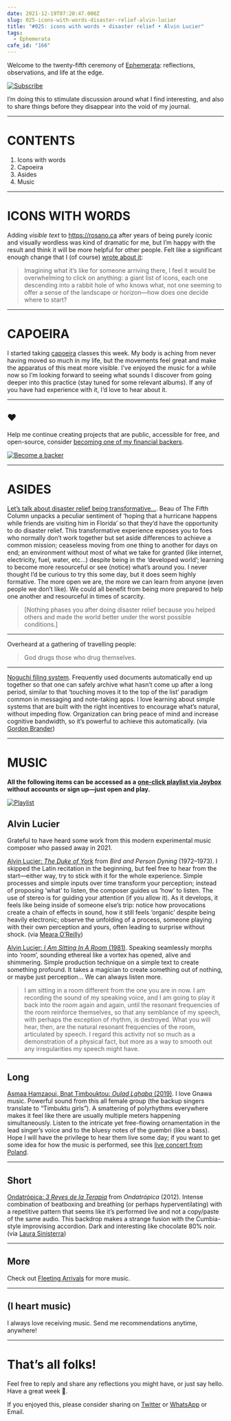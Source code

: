 ```yaml
---
date: 2021-12-19T07:20:47.000Z
slug: 025-icons-with-words-disaster-relief-alvin-lucier
title: "#025: icons with words • disaster relief • Alvin Lucier"
tags:
  - Ephemerata
cafe_id: "166"
---
```

Welcome to the twenty-fifth ceremony of [Ephemerata](https://rosano.ca/ephemerata): reflections, observations, and life at the edge.

[![Subscribe](https://static.rosano.ca/_shared/_RCSSubscribeButton.svg)](https://rosano.ca/ephemerata)

I’m doing this to stimulate discussion around what I find interesting, and also to share things before they disappear into the void of my journal.

---

# CONTENTS

1. Icons with words
2. Capoeira
3. Asides
4. Music

---

# ICONS WITH WORDS

Adding _visible text_ to <https://rosano.ca> after years of being purely iconic and visually wordless was kind of dramatic for me, but I’m happy with the result and think it will be more helpful for other people. Felt like a significant enough change that I (of course) [wrote about it](https://ephemerata.rosano.ca/01fpxjtkv33xawr09px2ftppr9):

> Imagining what it’s like for someone arriving there, I feel it would be overwhelming to click on anything: a giant list of icons, each one descending into a rabbit hole of who knows what, not one seeming to offer a sense of the landscape or horizon—how does one decide where to start?

---

# CAPOEIRA

I started taking [capoeira](https://en.wikipedia.org/wiki/Capoeira) classes this week. My body is aching from never having moved so much in my life, but the movements feel great and make the apparatus of this meat more visible. I’ve enjoyed the music for a while now so I’m looking forward to seeing what sounds I discover from going deeper into this practice (stay tuned for some relevant albums). If any of you have had experience with it, I’d love to hear about it.

---

## ❤️

Help me continue creating projects that are public, accessible for free, and open-source, consider [becoming one of my financial backers](https://rosano.ca/back).

[![Become a backer](https://static.rosano.ca/_shared/_RCSBackButton.svg)](https://rosano.ca/back)

---

# ASIDES

[Let’s talk about disaster relief being transformative…](https://www.youtube.com/watch?v=mYzZ25B8Cg4). Beau of The Fifth Column unpacks a peculiar sentiment of ‘hoping that a hurricane happens while friends are visiting him in Florida’ so that they’d have the opportunity to do disaster relief. This transformative experience exposes you to foes who normally don’t work together but set aside differences to achieve a common mission; ceaseless moving from one thing to another for days on end; an environment without most of what we take for granted (like internet, electricity, fuel, water, etc…) despite being in the ‘developed world’; learning to become more resourceful or see (notice) what’s around you. I never thought I’d be curious to try this some day, but it does seem highly formative. The more open we are, the more we can learn from anyone (even people we don’t like). We could all benefit from being more prepared to help one another and resourceful in times of scarcity.

> \[Nothing phases you after doing disaster relief because you helped others and made the world better under the worst possible conditions.\]

---

Overheard at a gathering of travelling people:

> God drugs those who drug themselves.

---

[Noguchi filing system](https://web.archive.org/web/20160304055526/https://unclutterer.com/2014/06/03/the-noguchi-filing-system/). Frequently used documents automatically end up together so that one can safely archive what hasn’t come up after a long period, similar to that ‘touching moves it to the top of the list’ paradigm common in messaging and note-taking apps. I love learning about simple systems that are built with the right incentives to encourage what’s natural, without impeding flow. Organization can bring peace of mind and increase cognitive bandwidth, so it’s powerful to achieve this automatically. (via [Gordon Brander](https://twitter.com/gordonbrander/status/1469190254808629251))

---

# MUSIC

**All the following items can be accessed as a** [**one-click playlist via Joybox**](https://go.rosano.ca/ephemerata-025-music) **without accounts or sign up—just open and play.**

[![Playlist](https://static.rosano.ca/joybox/_JBXPlaylistButton.svg)](https://go.rosano.ca/ephemerata-025-music)

## Alvin Lucier

Grateful to have heard some work from this modern experimental music composer who passed away in 2021.

[Alvin Lucier: _The Duke of York_](https://www.youtube.com/watch?v=-A6nF4evUow&t=277s) from _Bird and Person Dyning_ (1972–1973). I skipped the Latin recitation in the beginning, but feel free to hear from the start—either way, try to stick with it for the whole experience. Simple processes and simple inputs over time transform your perception; instead of proposing ‘what’ to listen, the composer guides us ‘how’ to listen. The use of stereo is for guiding your attention (if you allow it). As it develops, it feels like being inside of someone else’s trip: notice how provocations create a chain of effects in sound, how it still feels ‘organic’ despite being heavily electronic; observe the unfolding of a process, someone playing with their own perception and yours, often leading to surprise without shock. (via [Meara O’Reilly](https://twitter.com/mearabai/status/1466458561874210821))

[Alvin Lucier: _I Am Sitting In A Room_ (1981)](https://www.youtube.com/watch?v=fAxHlLK3Oyk). Speaking seamlessly morphs into ‘room’, sounding ethereal like a vortex has opened, alive and shimmering. Simple production technique on a simple text to create something profound. It takes a magician to create something out of nothing, or maybe just perception… We can always listen more.

> I am sitting in a room different from the one you are in now. I am recording the sound of my speaking voice, and I am going to play it back into the room again and again, until the resonant frequencies of the room reinforce themselves, so that any semblance of my speech, with perhaps the exception of rhythm, is destroyed. What you will hear, then, are the natural resonant frequencies of the room, articulated by speech. I regard this activity not so much as a demonstration of a physical fact, but more as a way to smooth out any irregularities my speech might have.

---

## Long

[Asmaa Hamzaoui, Bnat Timbouktou: _Oulad Lghaba_ (2019)](https://www.youtube.com/watch?v=i1N5wQsGqlU&list=OLAK5uy%5Fk68pRnfsx2AGOQsv7Yr1wZxUAXqTzfOlE&index=7). I love Gnawa music. Powerful sound from this all female group (the backup singers translate to “Timbuktu girls”). A smattering of polyrhythms everywhere makes it feel like there are usually multiple meters happening simultaneously. Listen to the intricate yet free-flowing ornamentation in the lead singer’s voice and to the bluesy notes of the guembri (like a bass). Hope I will have the privilege to hear them live some day; if you want to get some idea for how the music is performed, see this [live concert from Poland](https://www.youtube.com/watch?v=cJCFUtxgrlA&t=3671s).

---

## Short

[Ondatrópica: _3 Reyes de la Terapia_](https://ondatropica.bandcamp.com/track/reyes-de-la-terapia) from _Ondatrópica_ (2012). Intense combination of beatboxing and breathing (or perhaps hyperventilating) with a repetitive pattern that seems like it’s performed live and not a copy/paste of the same audio. This backdrop makes a strange fusion with the Cumbia-style improvising accordion. Dark and interesting like chocolate 80% noir. (via [Laura Sinisterra](https://twitter.com/Lauracsc%5F))

---

## More

Check out [Fleeting Arrivals](https://fleetingarrivals.rosano.ca/tagged/sound) for more music.

---

## (I heart music)

I always love receiving music. Send me recommendations anytime, anywhere!

---

# That’s all folks!

Feel free to reply and share any reflections you might have, or just say hello. Have a great week 🙂.

If you enjoyed this, please consider sharing on [Twitter](https://twitter.com/intent/tweet?url=https%3A%2F%2Fcafe.rosano.ca%2Ft%2F166&text=%23Ephemerata%20025%20by%20%40rosano%3A%20icons%20with%20words%20%E2%80%A2%20disaster%20relief%20%E2%80%A2%20Alvin%20Lucier) or [WhatsApp](https://api.whatsapp.com/send?text=Ephemerata%20%23025%20by%20%40rosano%3A%20icons%20with%20words%20%E2%80%A2%20disaster%20relief%20%E2%80%A2%20Alvin%20Lucier%20https%3A%2F%2Fcafe.rosano.ca%2Ft%2F166) or Email.
